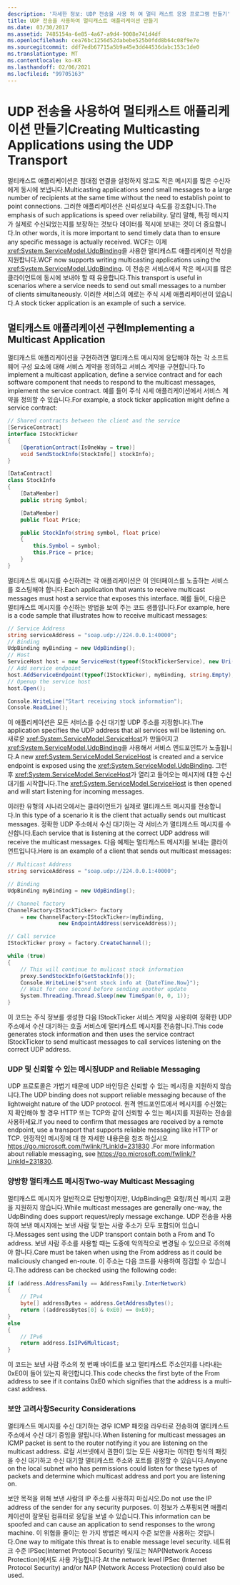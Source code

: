 ```yaml
---
description: '자세한 정보: UDP 전송을 사용 하 여 멀티 캐스트 응용 프로그램 만들기'
title: UDP 전송을 사용하여 멀티캐스트 애플리케이션 만들기
ms.date: 03/30/2017
ms.assetid: 7485154a-6e85-4a67-a9d4-9008e741d4df
ms.openlocfilehash: cea76bc1256d52dabebe525b0fdd8b64c08f9e7e
ms.sourcegitcommit: ddf7edb67715a5b9a45e3dd44536dabc153c1de0
ms.translationtype: MT
ms.contentlocale: ko-KR
ms.lasthandoff: 02/06/2021
ms.locfileid: "99705163"
---
```

# <a name="creating-multicasting-applications-using-the-udp-transport"></a><span data-ttu-id="41174-103">UDP 전송을 사용하여 멀티캐스트 애플리케이션 만들기</span><span class="sxs-lookup"><span data-stu-id="41174-103">Creating Multicasting Applications using the UDP Transport</span></span>

<span data-ttu-id="41174-104">멀티캐스트 애플리케이션은 점대점 연결을 설정하지 않고도 작은 메시지를 많은 수신자에게 동시에 보냅니다.</span><span class="sxs-lookup"><span data-stu-id="41174-104">Multicasting applications send small messages to a large number of recipients at the same time without the need to establish point to point connections.</span></span> <span data-ttu-id="41174-105">그러한 애플리케이션은 신뢰성보다 속도를 강조합니다.</span><span class="sxs-lookup"><span data-stu-id="41174-105">The emphasis of such applications is speed over reliability.</span></span> <span data-ttu-id="41174-106">달리 말해, 특정 메시지가 실제로 수신되었는지를 보장하는 것보다 데이터를 적시에 보내는 것이 더 중요합니다.</span><span class="sxs-lookup"><span data-stu-id="41174-106">In other words, it is more important to send timely data than to ensure any specific message is actually received.</span></span> <span data-ttu-id="41174-107">WCF는 이제 <xref:System.ServiceModel.UdpBinding>을 사용한 멀티캐스트 애플리케이션 작성을 지원합니다.</span><span class="sxs-lookup"><span data-stu-id="41174-107">WCF now supports writing multicasting applications using the <xref:System.ServiceModel.UdpBinding>.</span></span> <span data-ttu-id="41174-108">이 전송은 서비스에서 작은 메시지를 많은 클라이언트에 동시에 보내야 할 때 유용합니다.</span><span class="sxs-lookup"><span data-stu-id="41174-108">This transport is useful in scenarios where a service needs to send out small messages to a number of clients simultaneously.</span></span> <span data-ttu-id="41174-109">이러한 서비스의 예로는 주식 시세 애플리케이션이 있습니다.</span><span class="sxs-lookup"><span data-stu-id="41174-109">A stock ticker application is an example of such a service.</span></span>  
  
## <a name="implementing-a-multicast-application"></a><span data-ttu-id="41174-110">멀티캐스트 애플리케이션 구현</span><span class="sxs-lookup"><span data-stu-id="41174-110">Implementing a Multicast Application</span></span>  

 <span data-ttu-id="41174-111">멀티캐스트 애플리케이션을 구현하려면 멀티캐스트 메시지에 응답해야 하는 각 소프트웨어 구성 요소에 대해 서비스 계약을 정의하고 서비스 계약을 구현합니다.</span><span class="sxs-lookup"><span data-stu-id="41174-111">To implement a multicast application, define a service contract and for each software component that needs to respond to the multicast messages, implement the service contract.</span></span> <span data-ttu-id="41174-112">예를 들어 주식 시세 애플리케이션에서 서비스 계약을 정의할 수 있습니다.</span><span class="sxs-lookup"><span data-stu-id="41174-112">For example, a stock ticker application might define a service contract:</span></span>  
  
```csharp
// Shared contracts between the client and the service  
[ServiceContract]
interface IStockTicker
{
    [OperationContract(IsOneWay = true)]
    void SendStockInfo(StockInfo[] stockInfo);
}

[DataContract]
class StockInfo
{
    [DataMember]
    public string Symbol;

    [DataMember]
    public float Price;

    public StockInfo(string symbol, float price)
    {
        this.Symbol = symbol;
        this.Price = price;
    }
}
```  
  
 <span data-ttu-id="41174-113">멀티캐스트 메시지를 수신하려는 각 애플리케이션은 이 인터페이스를 노출하는 서비스를 호스팅해야 합니다.</span><span class="sxs-lookup"><span data-stu-id="41174-113">Each application that wants to receive multicast messages must host a service that exposes this interface.</span></span>  <span data-ttu-id="41174-114">예를 들어, 다음은 멀티캐스트 메시지를 수신하는 방법을 보여 주는 코드 샘플입니다.</span><span class="sxs-lookup"><span data-stu-id="41174-114">For example, here is a code sample that illustrates how to receive multicast messages:</span></span>  
  
```csharp
// Service Address
string serviceAddress = "soap.udp://224.0.0.1:40000";
// Binding
UdpBinding myBinding = new UdpBinding();
// Host
ServiceHost host = new ServiceHost(typeof(StockTickerService), new Uri(serviceAddress));
// Add service endpoint
host.AddServiceEndpoint(typeof(IStockTicker), myBinding, string.Empty);
// Openup the service host
host.Open();

Console.WriteLine("Start receiving stock information");
Console.ReadLine();
```  
  
 <span data-ttu-id="41174-115">이 애플리케이션은 모든 서비스를 수신 대기할 UDP 주소를 지정합니다.</span><span class="sxs-lookup"><span data-stu-id="41174-115">The application specifies the UDP address that all services will be listening on.</span></span> <span data-ttu-id="41174-116">새로운 <xref:System.ServiceModel.ServiceHost>가 만들어지고 <xref:System.ServiceModel.UdpBinding>을 사용해서 서비스 엔드포인트가 노출됩니다.</span><span class="sxs-lookup"><span data-stu-id="41174-116">A new <xref:System.ServiceModel.ServiceHost> is created and a service endpoint is exposed using the <xref:System.ServiceModel.UdpBinding>.</span></span> <span data-ttu-id="41174-117">그런 후 <xref:System.ServiceModel.ServiceHost>가 열리고 들어오는 메시지에 대한 수신 대기를 시작합니다.</span><span class="sxs-lookup"><span data-stu-id="41174-117">The <xref:System.ServiceModel.ServiceHost> is then opened and will start listening for incoming messages.</span></span>  
  
 <span data-ttu-id="41174-118">이러한 유형의 시나리오에서는 클라이언트가 실제로 멀티캐스트 메시지를 전송합니다.</span><span class="sxs-lookup"><span data-stu-id="41174-118">In this type of a scenario it is the client that actually sends out multicast messages.</span></span> <span data-ttu-id="41174-119">정확한 UDP 주소에서 수신 대기하는 각 서비스가 멀티캐스트 메시지를 수신합니다.</span><span class="sxs-lookup"><span data-stu-id="41174-119">Each service that is listening at the correct UDP address will receive the multicast messages.</span></span> <span data-ttu-id="41174-120">다음 예제는 멀티캐스트 메시지를 보내는 클라이언트입니다.</span><span class="sxs-lookup"><span data-stu-id="41174-120">Here is an example of a client that sends out multicast messages:</span></span>  
  
```csharp
// Multicast Address
string serviceAddress = "soap.udp://224.0.0.1:40000";

// Binding
UdpBinding myBinding = new UdpBinding();

// Channel factory
ChannelFactory<IStockTicker> factory
    = new ChannelFactory<IStockTicker>(myBinding,
                new EndpointAddress(serviceAddress));

// Call service
IStockTicker proxy = factory.CreateChannel();

while (true)
{
    // This will continue to mulicast stock information
    proxy.SendStockInfo(GetStockInfo());
    Console.WriteLine($"sent stock info at {DateTime.Now}");
    // Wait for one second before sending another update
    System.Threading.Thread.Sleep(new TimeSpan(0, 0, 1));
}
```  
  
 <span data-ttu-id="41174-121">이 코드는 주식 정보를 생성한 다음 IStockTicker 서비스 계약을 사용하여 정확한 UDP 주소에서 수신 대기하는 호출 서비스에 멀티캐스트 메시지를 전송합니다.</span><span class="sxs-lookup"><span data-stu-id="41174-121">This code generates stock information and then uses the service contract IStockTicker to send multicast messages to call services listening on the correct UDP address.</span></span>  
  
### <a name="udp-and-reliable-messaging"></a><span data-ttu-id="41174-122">UDP 및 신뢰할 수 있는 메시징</span><span class="sxs-lookup"><span data-stu-id="41174-122">UDP and Reliable Messaging</span></span>  

  <span data-ttu-id="41174-123">UDP 프로토콜은 가볍기 때문에 UDP 바인딩은 신뢰할 수 있는 메시징을 지원하지 않습니다.</span><span class="sxs-lookup"><span data-stu-id="41174-123">The UDP binding does not support reliable messaging because of the lightweight nature of the UDP protocol.</span></span> <span data-ttu-id="41174-124">원격 엔드포인트에서 메시지를 수신했는지 확인해야 할 경우 HTTP 또는 TCP와 같이 신뢰할 수 있는 메시지를 지원하는 전송을 사용하세요.</span><span class="sxs-lookup"><span data-stu-id="41174-124">If you need to confirm that messages are received by a remote endpoint, use a transport that supports reliable messaging like  HTTP or TCP.</span></span> <span data-ttu-id="41174-125">안정적인 메시징에 대 한 자세한 내용은을 참조 하십시오 <https://go.microsoft.com/fwlink/?LinkId=231830> .</span><span class="sxs-lookup"><span data-stu-id="41174-125">For more information about reliable messaging, see <https://go.microsoft.com/fwlink/?LinkId=231830>.</span></span>  
  
### <a name="two-way-multicast-messaging"></a><span data-ttu-id="41174-126">양방향 멀티캐스트 메시징</span><span class="sxs-lookup"><span data-stu-id="41174-126">Two-way Multicast Messaging</span></span>  

 <span data-ttu-id="41174-127">멀티캐스트 메시지가 일반적으로 단방향이지만, UdpBinding은 요청/회신 메시지 교환을 지원하지 않습니다.</span><span class="sxs-lookup"><span data-stu-id="41174-127">While multicast messages are generally one-way, the UdpBinding does support request/reply message exchange.</span></span> <span data-ttu-id="41174-128">UDP 전송을 사용하여 보낸 메시지에는 보낸 사람 및 받는 사람 주소가 모두 포함되어 있습니다.</span><span class="sxs-lookup"><span data-stu-id="41174-128">Messages sent using the UDP transport contain both a From and To address.</span></span> <span data-ttu-id="41174-129">보낸 사람 주소를 사용할 때는 도중에 악의적으로 변경될 수 있으므로 주의해야 합니다.</span><span class="sxs-lookup"><span data-stu-id="41174-129">Care must be taken when using the From address as it could be maliciously changed en-route.</span></span>  <span data-ttu-id="41174-130">이 주소는 다음 코드를 사용하여 점검할 수 있습니다.</span><span class="sxs-lookup"><span data-stu-id="41174-130">The address can be checked using the following code:</span></span>  
  
```csharp
if (address.AddressFamily == AddressFamily.InterNetwork)
{
    // IPv4
    byte[] addressBytes = address.GetAddressBytes();
    return ((addressBytes[0] & 0xE0) == 0xE0);
}
else
{
    // IPv6
    return address.IsIPv6Multicast;
}
```  
  
 <span data-ttu-id="41174-131">이 코드는 보낸 사람 주소의 첫 번째 바이트를 보고 멀티캐스트 주소인지를 나타내는 0xE0이 들어 있는지 확인합니다.</span><span class="sxs-lookup"><span data-stu-id="41174-131">This code checks the first byte of the From address to see if it contains 0xE0 which signifies that the address is a multi-cast address.</span></span>  
  
### <a name="security-considerations"></a><span data-ttu-id="41174-132">보안 고려사항</span><span class="sxs-lookup"><span data-stu-id="41174-132">Security Considerations</span></span>  

 <span data-ttu-id="41174-133">멀티캐스트 메시지를 수신 대기하는 경우 ICMP 패킷을 라우터로 전송하여 멀티캐스트 주소에서 수신 대기 중임을 알립니다.</span><span class="sxs-lookup"><span data-stu-id="41174-133">When listening for multicast messages an ICMP packet is sent to the router notifying it you are listening on the multicast address.</span></span> <span data-ttu-id="41174-134">로컬 서브넷에서 권한이 있는 모든 사용자는 이러한 형식의 패킷을 수신 대기하고 수신 대기할 멀티캐스트 주소와 포트를 결정할 수 있습니다.</span><span class="sxs-lookup"><span data-stu-id="41174-134">Anyone on the local subnet who has permissions could listen for these types of packets and determine which multicast address and port you are listening on.</span></span>  
  
 <span data-ttu-id="41174-135">보안 목적을 위해 보낸 사람의 IP 주소를 사용하지 마십시오.</span><span class="sxs-lookup"><span data-stu-id="41174-135">Do not use the IP address of the sender for any security purposes.</span></span> <span data-ttu-id="41174-136">이 정보가 스푸핑되면 애플리케이션이 잘못된 컴퓨터로 응답을 보낼 수 있습니다.</span><span class="sxs-lookup"><span data-stu-id="41174-136">This information can be spoofed and can cause an application to send responses to the wrong machine.</span></span> <span data-ttu-id="41174-137">이 위협을 줄이는 한 가지 방법은 메시지 수준 보안을 사용하는 것입니다.</span><span class="sxs-lookup"><span data-stu-id="41174-137">One way to mitigate this threat is to enable message level security.</span></span> <span data-ttu-id="41174-138">네트워크 수준 IPSec(Internet Protocol Security) 및/또는 NAP(Network Access Protection)에서도 사용 가능합니다.</span><span class="sxs-lookup"><span data-stu-id="41174-138">At the network level IPSec  (Internet Protocol Security) and/or NAP (Network Access Protection) could also be used.</span></span>
